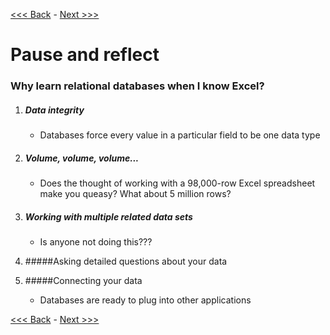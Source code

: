 [<<< Back](11-queries_challenge.md) - [Next >>>](13-pyplussql-pseudo.md)

# Pause and reflect

### Why learn relational databases when I know Excel?

1. ##### Data integrity  
	- Databases force every value in a particular field to be one data type  

2. ##### Volume, volume, volume...  
	- Does the thought of working with a 98,000-row Excel spreadsheet make you queasy? What about 5 million rows?

3. ##### Working with multiple related data sets  
	- Is anyone not doing this???  

4. #####Asking detailed questions about your data  

5. #####Connecting your data  
	- Databases are ready to plug into other applications  


[<<< Back](11-queries_challenge.md) - [Next >>>](13-pyplussql-pseudo.md)
